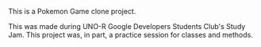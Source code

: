 This is a Pokemon Game clone project.

This was made during UNO-R Google Developers Students Club's Study Jam.
This project was, in part, a practice session for classes and methods.
